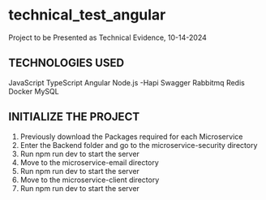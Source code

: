 # technical_test_angular
Project to be Presented as Technical Evidence, 10-14-2024

## TECHNOLOGIES USED
JavaScript
TypeScript
Angular
Node.js
    -Hapi
Swagger
Rabbitmq
Redis
Docker
MySQL

## INITIALIZE THE PROJECT
1. Previously download the Packages required for each Microservice
2. Enter the Backend folder and go to the microservice-security directory
3. Run npm run dev to start the server
4. Move to the microservice-email directory
5. Run npm run dev to start the server
6. Move to the microservice-client directory
7. Run npm run dev to start the server
